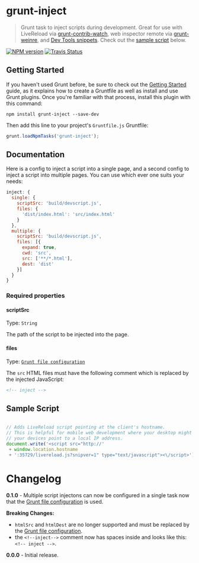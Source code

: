 # grunt-inject
> Grunt task to inject scripts during development. Great for use with LiveReload via [grunt-contrib-watch](https://github.com/gruntjs/grunt-contrib-watch), web inspector remote via [grunt-weinre](https://github.com/ChrisWren/grunt-weinre), and [Dev Tools snippets](https://github.com/bgrins/devtools-snippets). Check out the [sample script](#sample-script) below.

[![NPM version](https://badge.fury.io/js/grunt-inject.png)](http://badge.fury.io/js/grunt-inject)  [![Travis Status](https://travis-ci.org/ChrisWren/grunt-inject.png?branch=master)](https://travis-ci.org/ChrisWren/grunt-inject)

## Getting Started
If you haven't used Grunt before, be sure to check out the [Getting Started](http://gruntjs.com/getting-started) guide, as it explains how to create a Gruntfile as well as install and use Grunt plugins. Once you're familiar with that process, install this plugin with this command:

```shell
npm install grunt-inject --save-dev
```

Then add this line to your project's `Gruntfile.js` Gruntfile:

```javascript
grunt.loadNpmTasks('grunt-inject');
```

## Documentation

Here is a config to inject a script into a single page, and a second config to inject a script into multiple pages. You can use which ever one suits your needs:

```js
inject: {
  single: {
    scriptSrc: 'build/devscript.js',
    files: {
      'dist/index.html': 'src/index.html'
    }
  },
  multiple: {
    scriptSrc: 'build/devscript.js',
    files: [{
      expand: true,
      cwd: 'src',
      src: ['**/*.html'],
      dest: 'dist'
    }]
  }
}
```

### Required properties

#### scriptSrc
Type: `String`

The path of the script to be injected into the page.

#### files
Type: [`Grunt file configuration`](http://gruntjs.com/configuring-tasks#files)

The `src` HTML files must have the following comment which is replaced by the injected JavaScript:

```html
<!-- inject -->
```

## Sample Script

```js

// Adds LiveReload script pointing at the client's hostname.
// This is helpful for mobile web development where your desktop might point at localhost while
// your devices point to a local IP address.
document.write('<script src="http://'
 + window.location.hostname
 + ':35729/livereload.js?snipver=1" type="text/javascript"><\/script>')
```

# Changelog

**0.1.0** - Multiple script injectons can now be configured in a single task now that the [Grunt file configuration](http://gruntjs.com/configuring-tasks#files) is used.

**Breaking Changes:**

- `htmlSrc` and `htmlDest` are no longer supported and must be replaced by the [Grunt file configuration](http://gruntjs.com/configuring-tasks#files).
- the `<!--inject-->` comment now has spaces inside and looks like this: `<!-- inject -->`.

**0.0.0** - Initial release.

